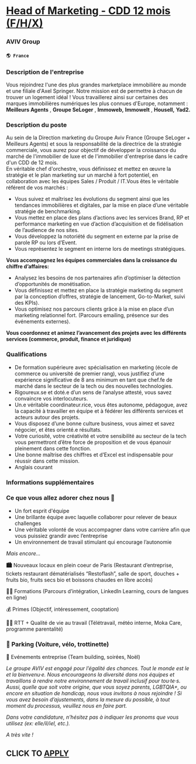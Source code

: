 # [Head of Marketing - CDD 12 mois (F/H/X)](https://www.remotewlb.com/apply/head-of-marketing-cdd-12-mois-f-h-x)  
### AVIV Group  
#### `🌎 France`  

### Description de l'entreprise

Vous rejoindrez l'une des plus grandes marketplace immobilière au monde et une filiale d'Axel Springer. Notre mission est de permettre à chacun de trouver un logement idéal ! Vous travaillerez ainsi sur certaines des marques immobilières numériques les plus connues d'Europe, notamment : **Meilleurs Agents** , **Groupe SeLoger** , **Immoweb,** **Immowelt** , **Housell,** **Yad2.**

### Description du poste

Au sein de la Direction marketing du Groupe Aviv France (Groupe SeLoger + Meilleurs Agents) et sous la responsabilité de la directrice de la stratégie commerciale, vous aurez pour objectif de développer la croissance du marché de l'immobilier de luxe et de l'immobilier d'entreprise dans le cadre d'un CDD de 12 mois.  
En véritable chef d'orchestre, vous définissez et mettez en œuvre la stratégie et le plan marketing sur un marché à fort potentiel, en collaboration avec les équipes Sales / Produit / IT.Vous êtes le véritable référent de vos marchés :

  * Vous suivez et maîtrisez les évolutions du segment ainsi que les tendances immobilières et digitales, par la mise en place d’une véritable stratégie de benchmarking.
  * Vous mettez en place des plans d’actions avec les services Brand, RP et performance marketing en vue d’action d’acquisition et de fidélisation de l’audience de nos sites.
  * Vous développez la notoriété du segment en externe par la prise de parole RP ou lors d’Event.
  * Vous représentez le segment en interne lors de meetings stratégiques.

 **Vous accompagnez les équipes commerciales dans la croissance du chiffre d’affaires:**

  * Analysez les besoins de nos partenaires afin d’optimiser la détection d’opportunités de monétisation.
  * Vous définissez et mettez en place la stratégie marketing du segment par la conception d’offres, stratégie de lancement, Go-to-Market, suivi des KPIs).
  * Vous optimisez nos parcours clients grâce à la mise en place d’un marketing relationnel fort. (Parcours emailing, présence sur des événements externes).

 **Vous coordonnez et animez l’avancement des projets avec les différents services (commerce, produit, finance et juridique)**

### Qualifications

  * De formation supérieure avec spécialisation en marketing (école de commerce ou université de premier rang), vous justifiez d’une expérience significative de 8 ans minimum en tant que chef.fe de marché dans le secteur de la tech ou des nouvelles technologies.
  * Rigoureux.se et doté.e d’un sens de l’analyse attesté, vous savez convaincre vos interlocuteurs.
  * Un.e véritable coordinateur.rice, vous êtes autonome, pédagogue, avez la capacité à travailler en équipe et à fédérer les différents services et acteurs autour des projets.
  * Vous disposez d’une bonne culture business, vous aimez et savez négocier, et êtes orienté.e résultats.
  * Votre curiosité, votre créativité et votre sensibilité au secteur de la tech vous permettront d’être force de proposition et de vous épanouir pleinement dans cette fonction.
  * Une bonne maîtrise des chiffres et d’Excel est indispensable pour réussir dans cette mission.
  * Anglais courant 

### Informations supplémentaires

### Ce que vous allez adorer chez nous 🤩

  * Un fort esprit d'équipe
  * Une brillante équipe avec laquelle collaborer pour relever de beaux challenges
  * Une véritable volonté de vous accompagner dans votre carrière afin que vous puissiez grandir avec l’entreprise
  * Un environnement de travail stimulant qui encourage l’autonomie

 _Mais encore..._

 **🏙** Nouveaux locaux en plein coeur de Paris (Restaurant d’entreprise, tickets restaurant dématérialisés “Restoflash”, salle de sport, douches + fruits bio, fruits secs bio et boissons chaudes en libre accès)

👩‍🏫 Formations (Parcours d’intégration, LinkedIn Learning, cours de langues en ligne)

💰 Primes (Objectif, intéressement, cooptation)

🧘‍♀️ RTT + Qualité de vie au travail (Télétravail, météo interne, Moka Care, programme parentalité)

### 🚗 Parking (Voiture, vélo, trottinette)

💃 Evénements entreprise (Team building, soirées, Noël)

 _Le groupe AVIV est engagé pour l’égalité des chances. Tout le monde est le et la bienvenu·e. Nous encourageons la diversité dans nos équipes et travaillons à rendre notre environnement de travail inclusif pour tou·te·s. Aussi, quelle que soit votre origine, que vous soyez parents, LGBTQIA+, ou encore en situation de handicap, nous vous invitons à nous rejoindre ! Si vous avez besoin d’ajustements, dans la mesure du possible, à tout moment du processus, veuillez nous en faire part._

 _Dans votre candidature, n’hésitez pas à indiquer les pronoms que vous utilisez (ex: elle/il/iel, etc.)._

 _A très vite !_

  
## CLICK TO [APPLY](https://www.remotewlb.com/apply/head-of-marketing-cdd-12-mois-f-h-x)

